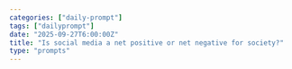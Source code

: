 ```yaml
---
categories: ["daily-prompt"]
tags: ["dailyprompt"]
date: "2025-09-27T6:00:00Z"
title: "Is social media a net positive or net negative for society?"
type: "prompts"
---
```

